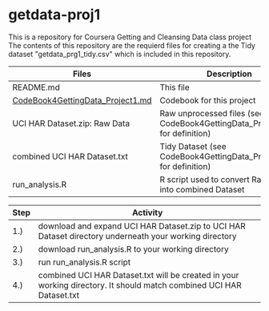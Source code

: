# getdata-proj1
This is a repository for Coursera Getting and Cleansing Data class project
The contents of this repository are the requierd files for creating a the Tidy dataset 
"getdata_prg1_tidy.csv" which is included in this repository.

Files                         | Description
--------------------------------|------------------------------------------------------
README.md                      | This file
[CodeBook4GettingData_Project1.md](https://github.com/jpcannon/getdata-proj1/blob/master/CodeBook4GettingData_Project1.md)| Codebook for this project
UCI HAR Dataset.zip: Raw Data   | Raw unprocessed files (see CodeBook4GettingData_Project1.md for definition)
combined UCI HAR Dataset.txt    | Tidy Dataset (see CodeBook4GettingData_Project1.md for definition)
run_analysis.R                  | R script used to convert Raw Date into combined Dataset

Step| Activity
----|-------------
1.) | download and expand UCI HAR Dataset.zip to UCI HAR Dataset directory underneath your working directory
2.) | download run_analysis.R to your working directory
3.) | run run_analysis.R script
4.) | combined UCI HAR Dataset.txt will be created in your working directory. It should match combined UCI HAR Dataset.txt


